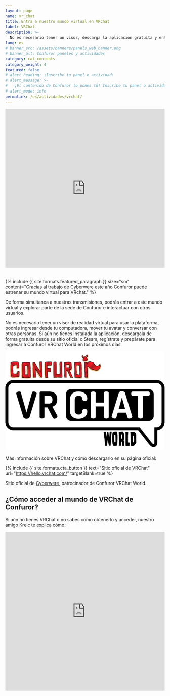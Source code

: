 ```yaml
---
layout: page
name: vr_chat
title: Entra a nuestro mundo virtual en VRChat
label: VRChat
description: >-
  No es necesario tener un visor, descarga la aplicación gratuita y entra al espacio virtual que Confuror y Cyberwere han preparado para ti
lang: es
# banner_src: /assets/banners/panels_web_banner.png
# banner_alt: Confuror paneles y actividades
category: cat_contents
category_weight: 4
featured: false
# alert_heading: ¡Inscribe tu panel o actividad!
# alert_message: >-
#   ¡El contenido de Confuror lo pones tú! Inscribe tu panel o actividad para la edición de Confuror 2020 que se llevará a cabo en línea. Tienes hasta el 26 de septiembre para inscribir tu propuesta.
# alert_mode: info
permalink: /es/actividades/vrchat/
---
```


<div class="container-overflow">
<iframe src="https://www.youtube.com/embed/jpZef8V-3jE" frameborder="0" allow="accelerometer; autoplay; clipboard-write; encrypted-media; gyroscope; picture-in-picture" allowfullscreen style="width: 100%; height: 500px;"></iframe>
</div>
<br>

{%
  include {{ site.formats.featured_paragraph }}
  size="sm"
  content="Gracias al trabajo de Cyberwere este año Confuror puede estrenar su mundo virtual para VRchat."
%}

De forma simultanea a nuestras transmisiones, podrás entrar a este mundo virtual y explorar parte de la sede de Confuror e interactuar con otros usuarios.

No es necesario tener un visor de realidad virtual para usar la plataforma, podrás ingresar desde tu computadora, mover tu avatar y conversar con otras personas. Si aún no tienes instalada la aplicación, descárgala de forma gratuita desde su sitio oficial o Steam, regístrate y prepárate para ingresar a Confuror VRChat World en los próximos días.

<div class="container" style="text-align: center;">
  <img class="img-fluid" src="/assets/images/vrchat_confuror.png" alt="Confuror VRChat World" style="margin: auto">
</div>

Más información sobre VRChat y cómo descargarlo en su página oficial:

{%
  include {{ site.formats.cta_button }}
  text="Sitio oficial de VRChat"
  url="https://hello.vrchat.com/"
  targetBlank=true
%}

Sitio oficial de [Cyberwere](https://www.cyberwere.com/), patrocinador de Confuror VRChat World.

## ¿Cómo acceder al mundo de VRChat de Confuror?

Si aún no tienes VRChat o no sabes como obtenerlo y acceder, nuestro amigo Kreic te explica cómo:

<div class="container-overflow">
<iframe src="https://www.youtube.com/embed/bmp9d8LFHhI" frameborder="0" allow="accelerometer; autoplay; clipboard-write; encrypted-media; gyroscope; picture-in-picture" allowfullscreen style="width: 100%; height: 500px;"></iframe>
</div>